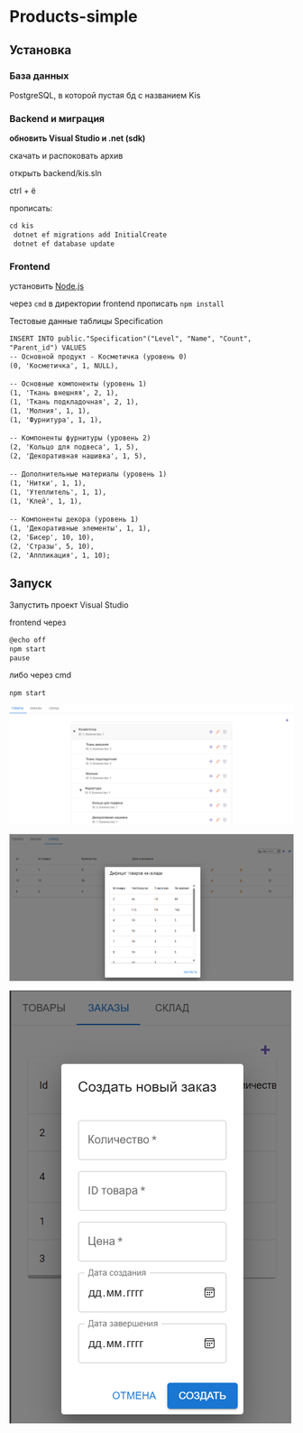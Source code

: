 # Products-simple

## Установка
### База данных
PostgreSQL, в которой пустая бд с названием Kis

### Backend и миграция
**обновить Visual Studio и .net (sdk)**

скачать и распоковать архив

открыть backend/kis.sln

ctrl + ё

прописать:
``` 
cd kis
 dotnet ef migrations add InitialCreate
 dotnet ef database update
```
### Frontend
установить [Node.js](https://nodejs.org/en/download)

через `cmd` в директории frontend прописать
`npm install`

Тестовые данные таблицы Specification

```
INSERT INTO public."Specification"("Level", "Name", "Count", "Parent_id") VALUES
-- Основной продукт - Косметичка (уровень 0)
(0, 'Косметичка', 1, NULL),

-- Основные компоненты (уровень 1)
(1, 'Ткань внешняя', 2, 1),
(1, 'Ткань подкладочная', 2, 1),
(1, 'Молния', 1, 1),
(1, 'Фурнитура', 1, 1),

-- Компоненты фурнитуры (уровень 2)
(2, 'Кольцо для подвеса', 1, 5),
(2, 'Декоративная нашивка', 1, 5),

-- Дополнительные материалы (уровень 1)
(1, 'Нитки', 1, 1),
(1, 'Утеплитель', 1, 1),
(1, 'Клей', 1, 1),

-- Компоненты декора (уровень 1)
(1, 'Декоративные элементы', 1, 1),
(2, 'Бисер', 10, 10),
(2, 'Стразы', 5, 10),
(2, 'Аппликация', 1, 10);
```


## Запуск
Запустить проект Visual Studio

frontend через
```
@echo off
npm start
pause
```

либо через cmd 

`npm start`



![1](img/1.png)

![2](img/2.png)

![3](img/3.png)